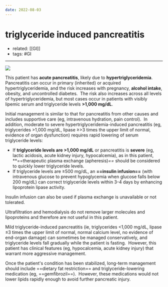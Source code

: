 ```yaml
---
date: 2022-08-03
---
```


# triglyceride induced pancreatitis

- related: [[GI]]
- tags: #GI
---

![](https://photos.thisispiggy.com/file/wikiFiles/20220803094509.png)

This patient has **acute pancreatitis**, likely due to **hypertriglyceridemia**.  Pancreatitis can occur in primary (inherited) or acquired hypertriglyceridemia, and the risk increases with pregnancy, **alcohol intake**, obesity, and uncontrolled diabetes.  The risk also increases across all levels of hypertriglyceridemia, but most cases occur in patients with visibly lipemic serum and triglyceride levels **>1,000 mg/dL**.

Initial management is similar to that for pancreatitis from other causes and includes supportive care (eg, intravenous hydration, pain control).  In addition, moderate to severe hypertriglyceridemia-induced pancreatitis (eg, triglycerides >1,000 mg/dL, lipase ≥>3 times the upper limit of normal, evidence of organ dysfunction) requires rapid lowering of serum triglyceride levels:

- If **triglyceride levels are >1,000 mg/dL** or pancreatitis is **severe** (eg, lactic acidosis, acute kidney injury, hypocalcemia), as in this patient, \*\*==therapeutic plasma exchange (apheresis)_==_ should be considered to quickly lower triglyceride levels.
- If triglyceride levels are ≥500 mg/dL, an **==insulin infusion==** (with intravenous glucose to prevent hypoglycemia when glucose falls below 200 mg/dL) can correct triglyceride levels within 3-4 days by enhancing lipoprotein lipase activity.

Insulin infusion can also be used if plasma exchange is unavailable or not tolerated.

Ultrafiltration and hemodialysis do not remove larger molecules and lipoproteins and therefore are not useful in this patient.

Mild triglyceride-induced pancreatitis (ie, triglycerides <1,000 mg/dL, lipase ≤3 times the upper limit of normal, normal calcium level, no evidence of end-organ damage) can sometimes be managed conservatively, and triglyceride levels fall gradually while the patient is fasting.  However, this patient has clinical features (eg, hypocalcemia, acute kidney injury) that warrant more aggressive management.

Once the patient's condition has been stabilized, long-term management should include ==dietary fat restriction== and triglyceride-lowering medication (eg, ==gemfibrozil==).  However, these medications would not lower lipids rapidly enough to avoid further pancreatic injury.
